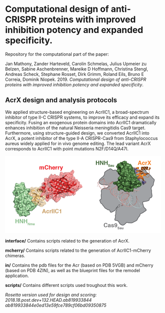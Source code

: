 
# Computational design of anti-CRISPR proteins with improved inhibition potency and expanded specificity.
Repository for the computational part of the paper:

Jan Mathony, Zander Harteveld, Carolin Schmelas, Julius Upmeier zu Belzen, Sabine Aschenbrenner, Mareike D Hoffmann, Christina Stengl, Andreas Scheck, Stephane Rosset, Dirk Grimm, Roland Eils, Bruno E Correia, Dominik Niopek. 2019. *Computational design of anti-CRISPR proteins with improved inhibition potency and expanded specificity*.

## AcrX design and analysis protocols
We applied structure-based engineering on AcrIIC1, a broad-spectrum inhibitor of type II-C CRISPR systems, to improve its efficacy and expand its specificity. Fusing an exogenous protein domains into AcrIIC1 dramatically enhances inhibition of the natural Neisseria meningitidis Cas9 target. Furthermore, using structure-guided design, we converted AcrIIC1 into AcrX, a potent inhibitor of the type II-A CRISPR-Cas9 from Staphylococcus aureus widely applied for in vivo genome editing. The lead variant AcrX corresponds to AcrIIC1 with point mutations N2F/D14Q/A47I.

![Alt text](images/AcrX_and_co.png "Shown right an engineered AcrIIC1-mCherry chimera bound to *Nme*Cas9 and on the left AcrX bound to *Sau*Cas9.")

**interface/**
Contains scripts related to the generation of AcrX.

**mcherry/** 
Contains scripts related to the generation of AcrIIC1-mCherry chimeras. 

**in/** 
Contains the pdb files for the Acr (based on PDB 5VGB) and mCherry (based on PDB 4ZIN), as well as the blueprint files for the remodel application.

**scripts/**
Contains different scripts used troughout this work.


*Rosetta version used for design and scoring: 2018.18.post.dev+132.HEAD.ab819933844 ab819933844e0ed13e59fce789cf06bd09350875*
